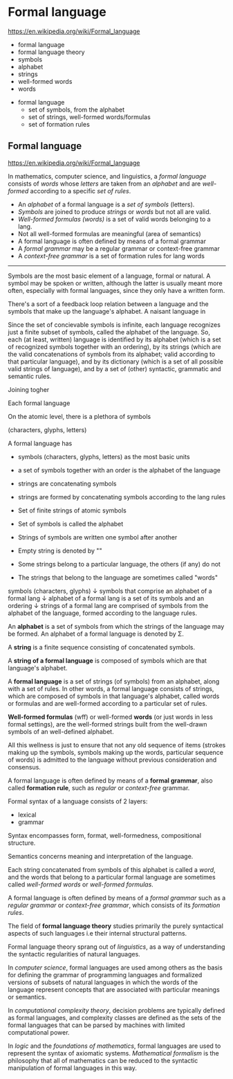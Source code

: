 # Formal language

https://en.wikipedia.org/wiki/Formal_language

- formal language
- formal language theory
- symbols
- alphabet
- strings
- well-formed words
- words
* formal language
  + set of symbols, from the alphabet
  + set of strings, well-formed words/formulas
  + set of formation rules


## Formal language

https://en.wikipedia.org/wiki/Formal_language

In mathematics, computer science, and linguistics, a *formal language* consists of *words* whose *letters* are taken from an *alphabet* and are *well-formed* according to a specific *set of rules*.

* An *alphabet* of a formal language is a *set of symbols* (letters).
* *Symbols* are joined to produce *strings* or *words* but not all are valid.
* *Well-formed formulas (words)* is a set of valid words belonging to a lang.
* Not all well-formed formulas are meaningful (area of semantics)
* A formal language is often defined by means of a formal grammar
* A *formal grammar* may be a regular grammar or context-free grammar
* A *context-free grammar* is a set of formation rules for lang words










---

Symbols are the most basic element of a language, formal or natural. A symbol may be spoken or written, although the latter is usually meant more often, especially with formal languages, since they only have a written form.

There's a sort of a feedback loop relation between a language and the symbols that make up the language's alphabet. A naisant language in


Since the set of concievable symbols is infinite, each language recognizes just a finite subset of symbols, called the alphabet of the language. So, each (at least, written) language is identified by its alphabet (which is a set of recognized symbols together with an ordering), by its strings (which are the valid concatenations of symbols from its alphabet; valid according to that particular language), and by its dictionary (which is a set of all possible valid strings of language), and by a set of (other) syntactic, grammatic and semantic rules.




Joining togher

Each formal language


On the atomic level, there is a plethora of symbols 

(characters, glyphs, letters) 

A formal language has
- symbols (characters, glyphs, letters) as the most basic units
- a set of symbols together with an order is the alphabet of the language
- strings are concatenating symbols
- strings are formed by concatenating symbols according to the lang rules

- Set of finite strings of atomic symbols
- Set of symbols is called the alphabet
- Strings of symbols are written one symbol after another
- Empty string is denoted by ""
- Some strings belong to a particular language, the others (if any) do not
- The strings that belong to the language are sometimes called "words"


symbols (characters, glyphs)
↓
symbols that comprise an alphabet of a formal lang
↓
alphabet of a formal lang is a set of its symbols and an ordering
↓
strings of a formal lang are comprised of symbols from the alphabet of the language, formed according to the language rules. 




An **alphabet** is a set of symbols from which the strings of the language may be formed. An alphabet of a formal language is denoted by Σ.

A **string** is a finite sequence consisting of concatenated symbols.

A **string of a formal language** is composed of symbols which are that language's alphabet.

A **formal language** is a set of strings (of symbols) from an alphabet, along with a set of rules. In other words, a formal language consists of strings, which are composed of symbols in that language's alphabet, called words or formulas and are well-formed according to a particular set of rules.



**Well-formed formulas** (wff) or well-formed **words** (or just words in less formal settings), are the well-formed strings built from the well-drawn symbols of an well-defined alphabet.

All this wellness is just to ensure that not any old sequence of items (strokes making up the symbols, symbols making up the words, particular sequence of words) is admitted to the language without previous consideration and consensus.

A formal language is often defined by means of a **formal grammar**, also called **formation rule**, such as *regular* or *context-free* grammar. 

Formal syntax of a language consists of 2 layers:
- lexical
- grammar

Syntax encompasses form, format, well-formedness, compositional structure.

Semantics concerns meaning and interpretation of the language.

Each string concatenated from symbols of this alphabet is called a *word*, and the words that belong to a particular formal language are sometimes called *well-formed words* or *well-formed formulas*.

A formal language is often defined by means of a *formal grammar* such as a *regular grammar* or *context-free grammar*, which consists of its *formation rules*.

The field of **formal language theory** studies primarily the purely syntactical aspects of such languages i.e their internal structural patterns.

Formal language theory sprang out of *linguistics*, as a way of understanding the syntactic regularities of natural languages.

In *computer science*, formal languages are used among others as the basis for defining the grammar of programming languages and formalized versions of subsets of natural languages in which the words of the language represent concepts that are associated with particular meanings or semantics.

In *computational complexity theory*, decision problems are typically defined as formal languages, and complexity classes are defined as the sets of the formal languages that can be parsed by machines with limited computational power.

In *logic* and the *foundations of mathematics*, formal languages are used to represent the syntax of axiomatic systems. *Mathematical formalism* is the philosophy that all of mathematics can be reduced to the syntactic manipulation of formal languages in this way.
